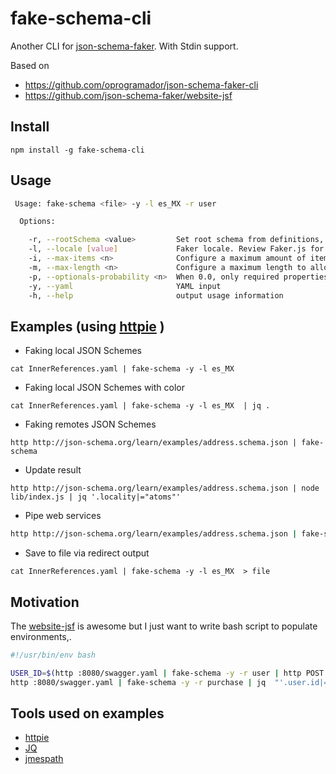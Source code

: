 # fake-schema-cli

Another CLI for [json-schema-faker](https://www.npmjs.com/package/json-schema-faker). With Stdin support.

Based on 
* https://github.com/oprogramador/json-schema-faker-cli
* https://github.com/json-schema-faker/website-jsf

## Install

`npm install -g fake-schema-cli`

## Usage

```bash
 Usage: fake-schema <file> -y -l es_MX -r user

  Options:

    -r, --rootSchema <value>         Set root schema from definitions, useful when faking Swagger specs.
    -l, --locale [value]             Faker locale. Review Faker.js for more details.
    -i, --max-items <n>              Configure a maximum amount of items to generate in an array. This will override the maximum items found inside a JSON Schema
    -m, --max-length <n>             Configure a maximum length to allow generating strings for. This will override the maximum length found inside a JSON Schema
    -p, --optionals-probability <n>  When 0.0, only required properties will be generated; when 1.0, all properties are generated
    -y, --yaml                       YAML input
    -h, --help                       output usage information

```

## Examples (using [httpie](https://httpie.org/doc) )

* Faking local JSON Schemes

`cat InnerReferences.yaml | fake-schema -y -l es_MX `

* Faking local JSON Schemes with color

`cat InnerReferences.yaml | fake-schema -y -l es_MX  | jq .`

* Faking remotes JSON Schemes

` http http://json-schema.org/learn/examples/address.schema.json | fake-schema  
`

* Update result 

`http http://json-schema.org/learn/examples/address.schema.json | node lib/index.js | jq '.locality|="atoms"'`


* Pipe web services
```bash
http http://json-schema.org/learn/examples/address.schema.json | fake-schema | http POST httpbin.org/post
```

* Save to file via redirect output

`cat InnerReferences.yaml | fake-schema -y -l es_MX  > file`

## Motivation

The [website-jsf](https://github.com/json-schema-faker/website-jsf) is awesome but I just want to write bash script to populate environments,.

 
  

```bash
#!/usr/bin/env bash

USER_ID=$(http :8080/swagger.yaml | fake-schema -y -r user | http POST :8080/api/user | jq .id)
http :8080/swagger.yaml | fake-schema -y -r purchase | jq  "'.user.id|=\"$USER_ID\"'" | http post :8080/api/purchase 

```

##  Tools used on examples

* [httpie](https://httpie.org/doc)
* [JQ](https://stedolan.github.io/jq/)
* [jmespath](http://jmespath.org/)
